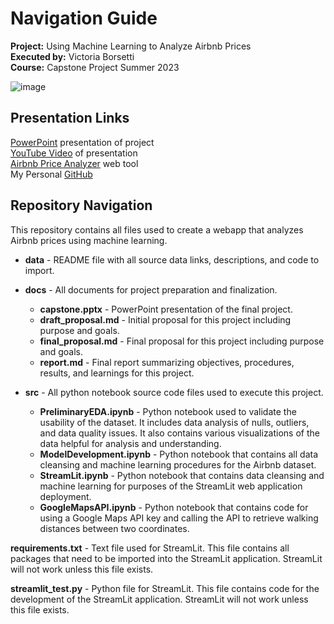 # Navigation Guide
**Project:** Using Machine Learning to Analyze Airbnb Prices \
**Executed by:** Victoria Borsetti \
**Course:** Capstone Project Summer 2023

![image](https://github.com/vicotriangle/victoria_data606/assets/135077759/acff7126-38cb-4d52-b7af-68f4a96e62e7)


## Presentation Links
[PowerPoint](https://github.com/vicotriangle/victoria_data606/blob/main/docs/capstone.pptx) presentation of project \
[YouTube Video](https://www.youtube.com/watch?v=VHAO_WALIQc) of presentation \
[Airbnb Price Analyzer](https://victoriadata606-nbrfse7xgiopgqdvdap4jy.streamlit.app/) web tool \
My Personal [GitHub](https://github.com/vicotriangle/victoria_data606/blob/main/docs/report.md)

## Repository Navigation
This repository contains all files used to create a webapp that analyzes Airbnb prices using machine learning.

  - **data** - README file with all source data links, descriptions, and code to import.

  - **docs** - All documents for project preparation and finalization.
    - **capstone.pptx** - PowerPoint presentation of the final project.
    - **draft_proposal.md** - Initial proposal for this project including purpose and goals.
    - **final_proposal.md** - Final proposal for this project including purpose and goals.
    - **report.md** - Final report summarizing objectives, procedures, results, and learnings for this project.

  - **src** - All python notebook source code files used to execute this project.
    - **PreliminaryEDA.ipynb** - Python notebook used to validate the usability of the dataset. It includes data analysis of nulls, outliers, and data quality issues. It also contains various visualizations of the data helpful for analysis and understanding.
    - **ModelDevelopment.ipynb** - Python notebook that contains all data cleansing and machine learning procedures for the Airbnb dataset.
    - **StreamLit.ipynb** - Python notebook that contains data cleansing and machine learning for purposes of the StreamLit web application deployment.
    - **GoogleMapsAPI.ipynb** - Python notebook that contains code for using a Google Maps API key and calling the API to retrieve walking distances between two coordinates.
   
**requirements.txt** - Text file used for StreamLit. This file contains all packages that need to be imported into the StreamLit application. StreamLit will not work unless this file exists.

**streamlit_test.py** - Python file for StreamLit. This file contains code for the development of the StreamLit application. StreamLit will not work unless this file exists.
